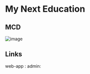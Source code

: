 # My Next Education
## MCD
![image](https://github.com/my-next-education/.github/assets/88685078/a7d30087-35b6-4374-ae27-9f854ce8e05d)

## Links
web-app :
admin: 

